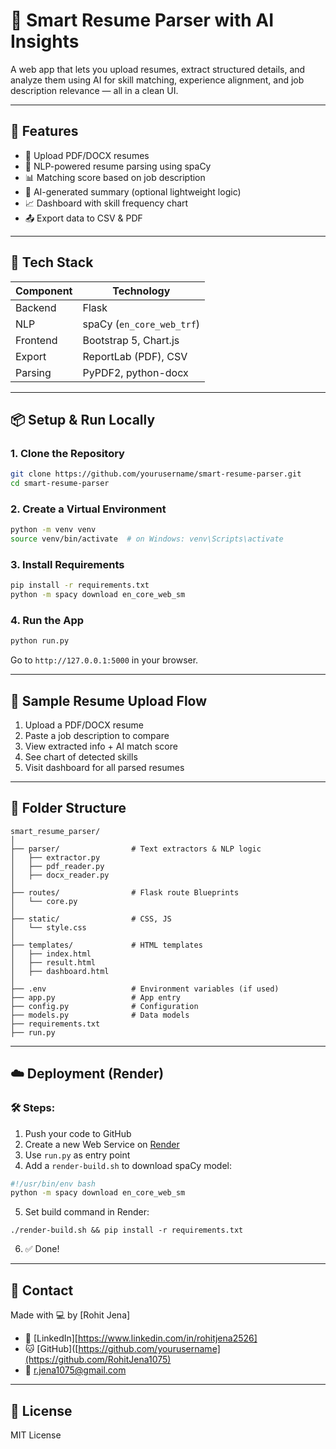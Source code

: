 
# 📄 Smart Resume Parser with AI Insights

A web app that lets you upload resumes, extract structured details, and analyze them using AI for skill matching, experience alignment, and job description relevance — all in a clean UI.

---

## 🚀 Features

- 📄 Upload PDF/DOCX resumes
- 🧠 NLP-powered resume parsing using spaCy
- 📊 Matching score based on job description
- 📝 AI-generated summary (optional lightweight logic)
- 📈 Dashboard with skill frequency chart
- 📤 Export data to CSV & PDF


---

## 🧰 Tech Stack

| Component | Technology         |
|----------|--------------------|
| Backend  | Flask              |
| NLP      | spaCy (`en_core_web_trf`) |
| Frontend | Bootstrap 5, Chart.js |
| Export   | ReportLab (PDF), CSV |
| Parsing  | PyPDF2, python-docx |


---

## 📦 Setup & Run Locally

### 1. Clone the Repository

```bash
git clone https://github.com/yourusername/smart-resume-parser.git
cd smart-resume-parser
```

### 2. Create a Virtual Environment

```bash
python -m venv venv
source venv/bin/activate  # on Windows: venv\Scripts\activate
```

### 3. Install Requirements

```bash
pip install -r requirements.txt
python -m spacy download en_core_web_sm
```

### 4. Run the App

```bash
python run.py
```

Go to `http://127.0.0.1:5000` in your browser.

---

## 🧪 Sample Resume Upload Flow

1. Upload a PDF/DOCX resume
2. Paste a job description to compare
3. View extracted info + AI match score
4. See chart of detected skills
5. Visit dashboard for all parsed resumes

---

## 📁 Folder Structure

```
smart_resume_parser/
│
├── parser/                # Text extractors & NLP logic
│   ├── extractor.py
│   ├── pdf_reader.py
│   ├── docx_reader.py
│
├── routes/                # Flask route Blueprints
│   └── core.py
│
├── static/                # CSS, JS
│   └── style.css
│
├── templates/             # HTML templates
│   ├── index.html
│   ├── result.html
│   ├── dashboard.html
│
├── .env                   # Environment variables (if used)
├── app.py                 # App entry
├── config.py              # Configuration
├── models.py              # Data models
├── requirements.txt
├── run.py
```

---
## ☁️ Deployment (Render)

### 🛠 Steps:

1. Push your code to GitHub
2. Create a new Web Service on [Render](https://render.com)
3. Use `run.py` as entry point
4. Add a `render-build.sh` to download spaCy model:

```bash
#!/usr/bin/env bash
python -m spacy download en_core_web_sm
```

5. Set build command in Render:

```
./render-build.sh && pip install -r requirements.txt
```

6. ✅ Done!

---

## 🙋 Contact

Made with 💻 by [Rohit Jena]

- 💼 [LinkedIn][https://www.linkedin.com/in/rohitjena2526]
- 🐱 [GitHub]([https://github.com/yourusername](https://github.com/RohitJena1075)
- 📧 r.jena1075@gmail.com

---

## 📃 License

MIT License
